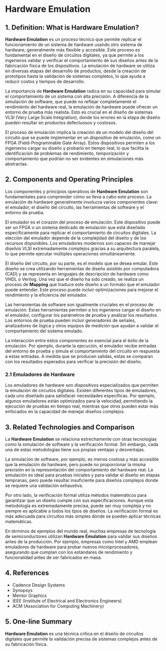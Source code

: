 # Hardware Emulation

## 1. Definition: What is **Hardware Emulation**?
**Hardware Emulation** es un proceso técnico que permite replicar el funcionamiento de un sistema de hardware usando otro sistema de hardware, generalmente más flexible y accesible. Este proceso es fundamental en el diseño de circuitos digitales, ya que permite a los ingenieros validar y verificar el comportamiento de sus diseños antes de la fabricación física de los dispositivos. La emulación de hardware se utiliza en diversas etapas del desarrollo de productos, desde la creación de prototipos hasta la validación de sistemas completos, lo que ayuda a reducir costos y tiempos de desarrollo.

La importancia de **Hardware Emulation** radica en su capacidad para simular el comportamiento de un sistema con alta precisión. A diferencia de la simulación de software, que puede no reflejar completamente el rendimiento del hardware real, la emulación de hardware puede ofrecer un entorno de prueba más realista. Esto es crucial en el diseño de sistemas VLSI (Very Large Scale Integration), donde los errores en la etapa de diseño pueden resultar en productos defectuosos y costosos.

El proceso de emulación implica la creación de un modelo del diseño del circuito que se puede implementar en un dispositivo de emulación, como un FPGA (Field-Programmable Gate Array). Estos dispositivos permiten a los ingenieros cargar su diseño y probarlo en tiempo real, lo que facilita la identificación de problemas de rendimiento, temporización y comportamiento que podrían no ser evidentes en simulaciones más abstractas.

## 2. Components and Operating Principles
Los componentes y principios operativos de **Hardware Emulation** son fundamentales para comprender cómo se lleva a cabo este proceso. La emulación de hardware generalmente involucra varios componentes clave: el emulador, el diseño del circuito, las herramientas de software y el entorno de prueba.

El emulador es el corazón del proceso de emulación. Este dispositivo puede ser un FPGA o un sistema dedicado de emulación que está diseñado específicamente para replicar el comportamiento de circuitos digitales. La elección del emulador depende de la complejidad del diseño y de los recursos disponibles. Los emuladores modernos son capaces de manejar diseños VLSI extremadamente complejos gracias a su arquitectura paralela, lo que permite ejecutar múltiples operaciones simultáneamente.

El diseño del circuito, por su parte, es el modelo que se desea emular. Este diseño se crea utilizando herramientas de diseño asistido por computadora (CAD) y se representa en lenguajes de descripción de hardware como VHDL o Verilog. Una vez que el diseño ha sido creado, se realiza un proceso de **Mapping** que traduce este diseño a un formato que el emulador puede entender. Este proceso puede incluir optimizaciones para mejorar el rendimiento y la eficiencia del emulador.

Las herramientas de software son igualmente cruciales en el proceso de emulación. Estas herramientas permiten a los ingenieros cargar el diseño en el emulador, configurar los parámetros de prueba y analizar los resultados. Los entornos de prueba pueden incluir generadores de señales, analizadores de lógica y otros equipos de medición que ayudan a validar el comportamiento del sistema emulado.

La interacción entre estos componentes es esencial para el éxito de la emulación. Por ejemplo, durante la ejecución, el emulador recibe entradas del entorno de prueba y simula el comportamiento del circuito en respuesta a estas entradas. A medida que se producen salidas, estas se comparan con los resultados esperados para verificar la precisión del diseño.

### 2.1 Emuladores de Hardware
Los emuladores de hardware son dispositivos especializados que permiten la emulación de circuitos digitales. Existen diferentes tipos de emuladores, cada uno diseñado para satisfacer necesidades específicas. Por ejemplo, algunos emuladores están optimizados para la velocidad, permitiendo la ejecución de pruebas en tiempo real, mientras que otros pueden estar más enfocados en la capacidad de manejar diseños complejos.

## 3. Related Technologies and Comparison
La **Hardware Emulation** se relaciona estrechamente con otras tecnologías como la simulación de software y la verificación formal. Sin embargo, cada una de estas metodologías tiene sus propias ventajas y desventajas.

La simulación de software, por ejemplo, es menos costosa y más accesible que la emulación de hardware, pero puede no proporcionar la misma precisión en la representación del comportamiento del hardware real. La simulación es ideal para pruebas iniciales y para validar el diseño en etapas tempranas, pero puede resultar insuficiente para diseños complejos donde se requiere una validación exhaustiva.

Por otro lado, la verificación formal utiliza métodos matemáticos para garantizar que un diseño cumple con sus especificaciones. Aunque esta metodología es extremadamente precisa, puede ser muy compleja y no siempre es aplicable a todos los tipos de diseños. La verificación formal es más adecuada para circuitos más simples donde se pueden aplicar técnicas matemáticas.

En términos de ejemplos del mundo real, muchas empresas de tecnología de semiconductores utilizan **Hardware Emulation** para validar sus diseños antes de la producción. Por ejemplo, empresas como Intel y AMD emplean emuladores de hardware para probar nuevos microprocesadores, asegurando que cumplan con los estándares de rendimiento y funcionalidad antes de ser fabricados en masa.

## 4. References
- Cadence Design Systems
- Synopsys
- Mentor Graphics
- IEEE (Institute of Electrical and Electronics Engineers)
- ACM (Association for Computing Machinery)

## 5. One-line Summary
**Hardware Emulation** es una técnica crítica en el diseño de circuitos digitales que permite la validación precisa de sistemas complejos antes de su fabricación física.